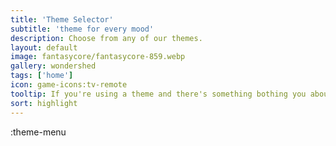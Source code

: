 ```yaml
---
title: 'Theme Selector'
subtitle: 'theme for every mood'
description: Choose from any of our themes.
layout: default
image: fantasycore/fantasycore-859.webp
gallery: wondershed
tags: ['home']
icon: game-icons:tv-remote
tooltip: If you're using a theme and there's something bothing you about it, message me at silas@kindrobots.org!
sort: highlight
---
```


:theme-menu
